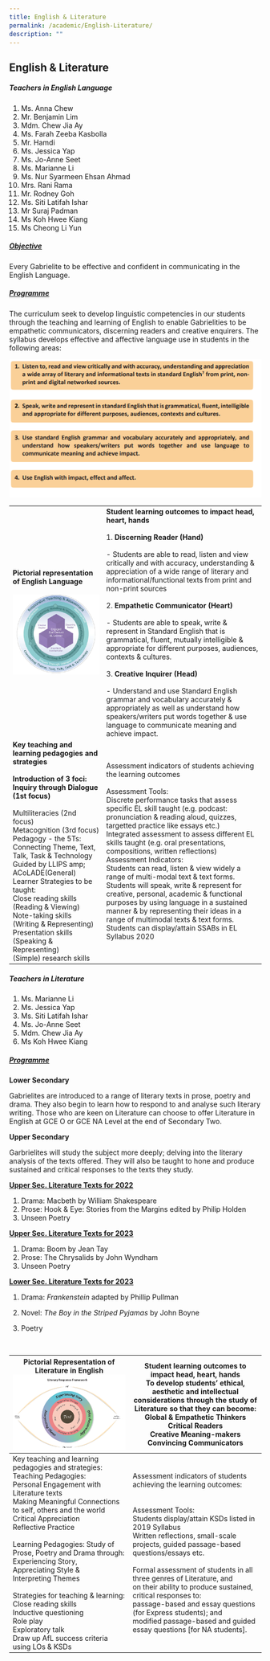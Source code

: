 ```yaml
---
title: English & Literature
permalink: /academic/English-Literature/
description: ""
---
```

## English & Literature 

##### Teachers in English Language

1. Ms. Anna Chew  
2. Mr. Benjamin Lim
3. Mdm. Chew Jia Ay
4. Ms. Farah Zeeba Kasbolla
5. Mr. Hamdi
6. Ms. Jessica Yap
7. Ms. Jo-Anne Seet
8. Ms. Marianne Li
9. Ms. Nur Syarmeen Ehsan Ahmad
10. Mrs. Rani Rama  
11. Mr. Rodney Goh
12. Ms. Siti Latifah Ishar
13. Mr Suraj Padman
14. Ms Koh Hwee Kiang
15. Ms Cheong Li Yun

##### <u>Objective</u>

Every Gabrielite to be effective and confident in communicating in the English Language.  

##### <u>Programme</u>

The curriculum seek to develop linguistic competencies in our students through the teaching and learning of English to enable Gabrielities to be empathetic communicators, discerning readers and creative enquirers. The syllabus develops effective and affective language use in students in the following areas:


![](/images/Academic/English%20&%20Literature/EL.png)

|                                                                                                                                                                                                                                                                                                                                                                                                                                                                                                                    |                                                                                                                                                                                                                                                                                                                                                                                                                                                                                                                                                                                                                                                                                                                                                                                               |
|--------------------------------------------------------------------------------------------------------------------------------------------------------------------------------------------------------------------------------------------------------------------------------------------------------------------------------------------------------------------------------------------------------------------------------------------------------------------------------------------------------------------|-----------------------------------------------------------------------------------------------------------------------------------------------------------------------------------------------------------------------------------------------------------------------------------------------------------------------------------------------------------------------------------------------------------------------------------------------------------------------------------------------------------------------------------------------------------------------------------------------------------------------------------------------------------------------------------------------------------------------------------------------------------------------------------------------|
| **Pictorial representation of English Language**<br><br>![](/images/Academic/English%20&%20Literature/English%20Language%20-%201.png)                                                                                                                                                                                                                                                                                                                                                                                                                                                              | **Student learning outcomes to impact head, heart, hands**<br><br>1\. **Discerning Reader (Hand)**<br><br>-	Students are able to read, listen and view critically and with accuracy, understanding & appreciation of a wide range of literary and informational/functional texts from print and non-print sources<br><br> 2\. **Empathetic Communicator (Heart)**<br><br>- Students are able to speak, write & represent in Standard English that is grammatical, fluent, mutually intelligible & appropriate for different purposes, audiences, contexts & cultures.<br><br>3\. **Creative Inquirer (Head)**<br><br>-	Understand and use Standard English grammar and vocabulary accurately & appropriately as well as understand how speakers/writers put words together & use language to communicate meaning and achieve impact. |
| **Key teaching and learning pedagogies and strategies<br><br>Introduction of 3 foci:**<br>**Inquiry through Dialogue (1st focus)**<br><br> Multiliteracies (2nd focus)<br>Metacognition (3rd focus)<br>Pedagogy - the 5Ts:<br>Connecting Theme, Text, Talk, Task & Technology<br>Guided by LLIPS amp; ACoLADE(General) Learner Strategies to be taught:<br>Close reading skills (Reading & Viewing)<br>Note-taking skills (Writing & Representing)<br>Presentation skills (Speaking & Representing)<br>(Simple) research skills | Assessment indicators of students achieving the learning outcomes<br><br>Assessment Tools:<br>Discrete performance tasks that assess specific EL skill taught (e.g. podcast: pronunciation & reading aloud, quizzes, targetted practice like essays etc.)<br>Integrated assessment to assess different EL skills taught (e.g. oral presentations, compositions, written reflections)<br>Assessment Indicators:<br>Students can read, listen & view widely a range of multi-modal text & text forms.<br>Students will speak, write & represent for creative, personal, academic & functional purposes by using language in a sustained manner & by representing their ideas in a range of multimodal texts & text forms.<br>Students can display/attain SSABs in EL Syllabus 2020              |


##### Teachers in Literature

1. Ms. Marianne Li    
2. Ms. Jessica Yap     
3. Ms. Siti Latifah Ishar
4. Ms. Jo-Anne Seet
5. Mdm. Chew Jia Ay
6. Ms Koh Hwee Kiang

##### <u>Programme</u>
**Lower Secondary**

Gabrielites are introduced to a range of literary texts in prose, poetry and drama. They also begin to learn how to respond to and analyse such literary writing. Those who are keen on Literature can choose to offer Literature in English at GCE O or GCE NA Level at the end of Secondary Two.

**Upper Secondary**

Garbrielites will study the subject more deeply; delving into the literary analysis of the texts offered. They will also be taught to hone and produce sustained and critical responses to the texts they study.

**<u>Upper Sec. Literature Texts for 2022</u>**

1.  Drama: Macbeth by William Shakespeare
2.  Prose: Hook & Eye: Stories from the Margins edited by Philip Holden
3.  Unseen Poetry

  

**<u>Upper Sec. Literature Texts for 2023</u>**

1.  Drama: Boom by Jean Tay
2.  Prose: The Chrysalids by John Wyndham
3.  Unseen Poetry


**<u>Lower Sec. Literature Texts for 2023</u>**

1. Drama: _Frankenstein_ adapted by Phillip Pullman  
    
2.  Novel: _The Boy in the Striped Pyjamas_ by John Boyne  
    
3.  Poetry

<br>

| Pictorial Representation of Literature in English<br> ![](/images/Academic/English%20&%20Literature/English%20Language%20-%202.png)                                                                                                                                                                                                                                                                                                                                                                                                                                                                                                                | Student learning outcomes to impact head, heart, hands<br>To develop students’ ethical, aesthetic and intellectual considerations through the study of Literature so that they can become:<br>Global & Empathetic Thinkers<br>Critical Readers<br>Creative Meaning-makers<br>Convincing Communicators                                                                                                                                                                                                                                  |
|------------------------------------------------------------------------------------------------------------------------------------------------------------------------------------------------------------------------------------------------------------------------------------------------------------------------------------------------------------------------------------------------------------------------------------------------------------------------------------------------------------------------------------------------------------------------|----------------------------------------------------------------------------------------------------------------------------------------------------------------------------------------------------------------------------------------------------------------------------------------------------------------------------------------------------------------------------------------------------------------------------------------------------------------------------------------------------------------------------------------|
| Key teaching and learning pedagogies and strategies:<br>Teaching Pedagogies:<br>Personal Engagement with Literature texts<br>Making Meaningful Connections to self, others and the world<br>Critical Appreciation<br>Reflective Practice<br><br>Learning Pedagogies: Study of Prose, Poetry and Drama through:<br>Experiencing Story,<br>Appreciating Style &<br>Interpreting Themes<br><br>Strategies for teaching & learning:<br>Close reading skills<br>Inductive questioning<br>Role play<br>Exploratory talk<br>Draw up AfL success criteria using LOs & KSDs<br> | Assessment indicators of students achieving the learning outcomes:<br><br><br>Assessment Tools:<br>Students display/attain KSDs listed in 2019 Syllabus<br>Written reflections, small-scale projects, guided passage-based questions/essays etc.<br><br>Formal assessment of students in all three genres of Literature, and<br>on their ability to produce sustained, critical responses to:<br>passage-based and essay questions (for Express students); and<br>modified passage-based and guided essay questions [for NA students]. |